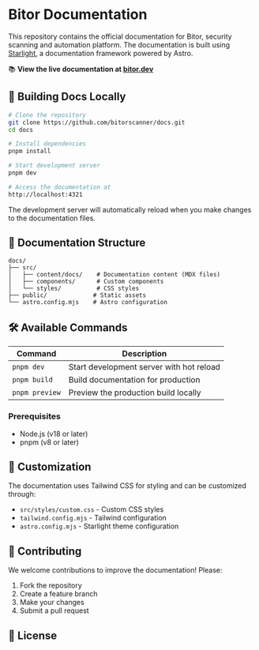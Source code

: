 # Bitor Documentation

This repository contains the official documentation for Bitor, security scanning and automation platform. The documentation is built using [Starlight](https://starlight.astro.build), a documentation framework powered by Astro.

📚 **View the live documentation at [bitor.dev](https://bitor.dev)**

## 🚀 Building Docs Locally

```bash
# Clone the repository
git clone https://github.com/bitorscanner/docs.git
cd docs

# Install dependencies
pnpm install

# Start development server
pnpm dev

# Access the documentation at
http://localhost:4321
```

The development server will automatically reload when you make changes to the documentation files.

## 📖 Documentation Structure

```
docs/
├── src/
│   ├── content/docs/    # Documentation content (MDX files)
│   ├── components/      # Custom components
│   └── styles/          # CSS styles
├── public/             # Static assets
└── astro.config.mjs    # Astro configuration
```

## 🛠️ Available Commands

| Command | Description |
|---------|-------------|
| `pnpm dev` | Start development server with hot reload |
| `pnpm build` | Build documentation for production |
| `pnpm preview` | Preview the production build locally |

### Prerequisites
- Node.js (v18 or later)
- pnpm (v8 or later)

## 🎨 Customization

The documentation uses Tailwind CSS for styling and can be customized through:
- `src/styles/custom.css` - Custom CSS styles
- `tailwind.config.mjs` - Tailwind configuration
- `astro.config.mjs` - Starlight theme configuration

## 🤝 Contributing

We welcome contributions to improve the documentation! Please:

1. Fork the repository
2. Create a feature branch
3. Make your changes
4. Submit a pull request

## 📝 License





